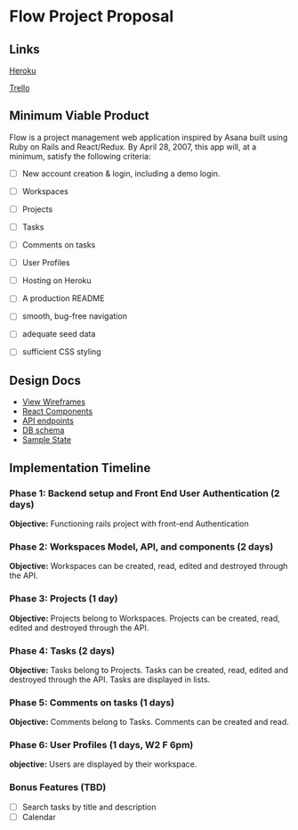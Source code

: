 # Flow Project Proposal

## Links

[Heroku](http://herokuapp.com/)

[Trello](trello)

## Minimum Viable Product

Flow is a project management web application inspired by Asana built using Ruby on Rails and React/Redux. By April 28, 2007, this app will, at a minimum, satisfy the following criteria:


- [ ] New account creation & login, including a demo login.
- [ ] Workspaces
- [ ] Projects
- [ ] Tasks
- [ ] Comments on tasks
- [ ] User Profiles
- [ ] Hosting on Heroku
- [ ] A production README
- [ ] smooth, bug-free navigation
- [ ] adequate seed data
- [ ] sufficient CSS styling


## Design Docs
* [View Wireframes][wireframes]
* [React Components][components]
* [API endpoints][api-endpoints]
* [DB schema][schema]
* [Sample State][sample-state]

[wireframes]: docs/wireframes
[components]: docs/component-hierarchy.md
[sample-state]: docs/sample-state.md
[api-endpoints]: docs/api-endpoints.md
[schema]: docs/schema.md

## Implementation Timeline

### Phase 1: Backend setup and Front End User Authentication (2 days)

**Objective:** Functioning rails project with front-end Authentication

### Phase 2: Workspaces Model, API, and components (2 days)

**Objective:** Workspaces can be created, read, edited and destroyed through
the API.

### Phase 3: Projects (1 day)

**Objective:** Projects belong to Workspaces. Projects can be created, read,
edited and destroyed through the API.

### Phase 4: Tasks (2 days)

**Objective:** Tasks belong to Projects. Tasks can be created, read, edited and destroyed through
the API. Tasks are displayed in lists.

### Phase 5: Comments on tasks (1 days)

**Objective:** Comments belong to Tasks. Comments can be created and read.

### Phase 6: User Profiles (1 days, W2 F 6pm)

**objective:** Users are displayed by their workspace.

### Bonus Features (TBD)
- [ ] Search tasks by title and description
- [ ] Calendar

